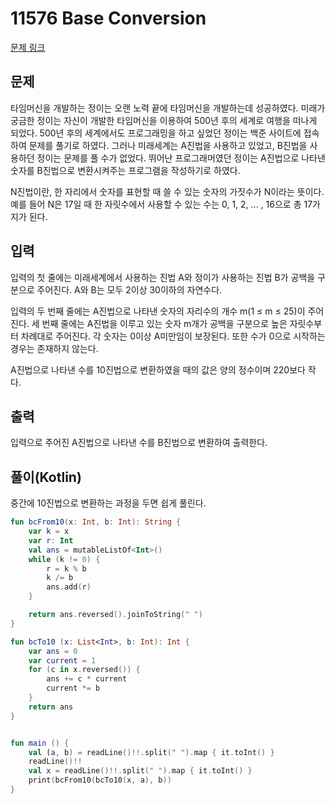 # 11576 Base Conversion

[문제 링크](https://www.acmicpc.net/problem/11576)

## 문제

타임머신을 개발하는 정이는 오랜 노력 끝에 타임머신을 개발하는데 성공하였다. 미래가 궁금한 정이는 자신이 개발한 타임머신을 이용하여 500년 후의 세계로 여행을 떠나게 되었다. 500년 후의 세계에서도 프로그래밍을 하고 싶었던 정이는 백준 사이트에 접속하여 문제를 풀기로 하였다. 그러나 미래세계는 A진법을 사용하고 있었고, B진법을 사용하던 정이는 문제를 풀 수가 없었다. 뛰어난 프로그래머였던 정이는 A진법으로 나타낸 숫자를 B진법으로 변환시켜주는 프로그램을 작성하기로 하였다.

N진법이란, 한 자리에서 숫자를 표현할 때 쓸 수 있는 숫자의 가짓수가 N이라는 뜻이다. 예를 들어 N은 17일 때 한 자릿수에서 사용할 수 있는 수는 0, 1, 2, ... , 16으로 총 17가지가 된다.

## 입력

입력의 첫 줄에는 미래세계에서 사용하는 진법 A와 정이가 사용하는 진법 B가 공백을 구분으로 주어진다. A와 B는 모두 2이상 30이하의 자연수다.

입력의 두 번째 줄에는 A진법으로 나타낸 숫자의 자리수의 개수 m(1 ≤ m ≤ 25)이 주어진다. 세 번째 줄에는 A진법을 이루고 있는 숫자 m개가 공백을 구분으로 높은 자릿수부터 차례대로 주어진다. 각 숫자는 0이상 A미만임이 보장된다. 또한 수가 0으로 시작하는 경우는 존재하지 않는다.

A진법으로 나타낸 수를 10진법으로 변환하였을 때의 값은 양의 정수이며 220보다 작다.

## 출력

입력으로 주어진 A진법으로 나타낸 수를 B진법으로 변환하여 출력한다.

## 풀이(Kotlin)

중간에 10진법으로 변환하는 과정을 두면 쉽게 풀린다.

```kotlin
fun bcFrom10(x: Int, b: Int): String {
    var k = x
    var r: Int
    val ans = mutableListOf<Int>()
    while (k != 0) {
        r = k % b
        k /= b
        ans.add(r)
    }

    return ans.reversed().joinToString(" ")
}

fun bcTo10 (x: List<Int>, b: Int): Int {
    var ans = 0
    var current = 1
    for (c in x.reversed()) {
        ans += c * current
        current *= b
    }
    return ans
}


fun main () {
    val (a, b) = readLine()!!.split(" ").map { it.toInt() }
    readLine()!!
    val x = readLine()!!.split(" ").map { it.toInt() }
    print(bcFrom10(bcTo10(x, a), b))
}
```

